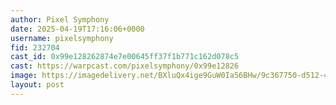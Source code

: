 ```yaml
---
author: Pixel Symphony
date: 2025-04-19T17:16:06+0000
username: pixelsymphony
fid: 232704
cast_id: 0x99e128262874e7e00645ff37f1b771c162d078c5
cast: https://warpcast.com/pixelsymphony/0x99e12826
image: https://imagedelivery.net/BXluQx4ige9GuW0Ia56BHw/9c367750-d512-46c9-d860-f69b6cae9500/original
layout: post
---
```

  

<img src='https://imagedelivery.net/BXluQx4ige9GuW0Ia56BHw/9c367750-d512-46c9-d860-f69b6cae9500/original' alt='' referrerpolicy='no-referrer'/>